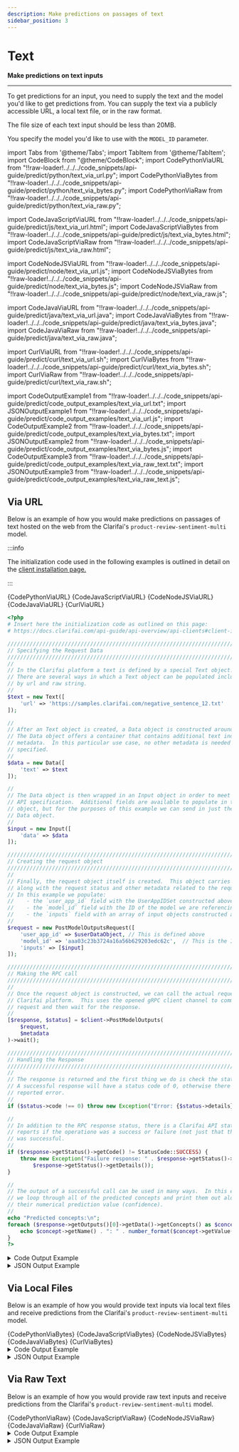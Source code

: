 ```yaml
---
description: Make predictions on passages of text
sidebar_position: 3
---
```


# Text

**Make predictions on text inputs**
<hr />

To get predictions for an input, you need to supply the text and the model you'd like to get predictions from. You can supply the text via a publicly accessible URL, a local text file, or in the raw format. 

The file size of each text input should be less than 20MB.

You specify the model you'd like to use with the `MODEL_ID` parameter.

import Tabs from '@theme/Tabs';
import TabItem from '@theme/TabItem';
import CodeBlock from "@theme/CodeBlock";
import CodePythonViaURL from "!!raw-loader!../../../code_snippets/api-guide/predict/python/text_via_url.py";
import CodePythonViaBytes from "!!raw-loader!../../../code_snippets/api-guide/predict/python/text_via_bytes.py";
import CodePythonViaRaw from "!!raw-loader!../../../code_snippets/api-guide/predict/python/text_via_raw.py";

import CodeJavaScriptViaURL from "!!raw-loader!../../../code_snippets/api-guide/predict/js/text_via_url.html";
import CodeJavaScriptViaBytes from "!!raw-loader!../../../code_snippets/api-guide/predict/js/text_via_bytes.html";
import CodeJavaScriptViaRaw from "!!raw-loader!../../../code_snippets/api-guide/predict/js/text_via_raw.html";

import CodeNodeJSViaURL from "!!raw-loader!../../../code_snippets/api-guide/predict/node/text_via_url.js";
import CodeNodeJSViaBytes from "!!raw-loader!../../../code_snippets/api-guide/predict/node/text_via_bytes.js";
import CodeNodeJSViaRaw from "!!raw-loader!../../../code_snippets/api-guide/predict/node/text_via_raw.js";

import CodeJavaViaURL from "!!raw-loader!../../../code_snippets/api-guide/predict/java/text_via_url.java";
import CodeJavaViaBytes from "!!raw-loader!../../../code_snippets/api-guide/predict/java/text_via_bytes.java";
import CodeJavaViaRaw from "!!raw-loader!../../../code_snippets/api-guide/predict/java/text_via_raw.java";

import CurlViaURL from "!!raw-loader!../../../code_snippets/api-guide/predict/curl/text_via_url.sh";
import CurlViaBytes from "!!raw-loader!../../../code_snippets/api-guide/predict/curl/text_via_bytes.sh";
import CurlViaRaw from "!!raw-loader!../../../code_snippets/api-guide/predict/curl/text_via_raw.sh";

import CodeOutputExample1 from "!!raw-loader!../../../code_snippets/api-guide/predict/code_output_examples/text_via_url.txt";
import JSONOutputExample1 from "!!raw-loader!../../../code_snippets/api-guide/predict/code_output_examples/text_via_url.js";
import CodeOutputExample2 from "!!raw-loader!../../../code_snippets/api-guide/predict/code_output_examples/text_via_bytes.txt";
import JSONOutputExample2 from "!!raw-loader!../../../code_snippets/api-guide/predict/code_output_examples/text_via_bytes.js";
import CodeOutputExample3 from "!!raw-loader!../../../code_snippets/api-guide/predict/code_output_examples/text_via_raw_text.txt";
import JSONOutputExample3 from "!!raw-loader!../../../code_snippets/api-guide/predict/code_output_examples/text_via_raw_text.js";

## Via URL 

Below is an example of how you would make predictions on passages of text hosted on the web from the Clarifai's `product-review-sentiment-multi` model. 

:::info

The initialization code used in the following examples is outlined in detail on the [client installation page.](https://docs.clarifai.com/api-guide/api-overview/api-clients/#client-installation-instructions)

:::

<Tabs>
<TabItem value="python" label="Python">
    <CodeBlock className="language-python">{CodePythonViaURL}</CodeBlock>
</TabItem>

<TabItem value="js_rest" label="JavaScript (REST)">
   <CodeBlock className="language-javascript">{CodeJavaScriptViaURL}</CodeBlock>
</TabItem>

<TabItem value="nodejs" label="NodeJS">
   <CodeBlock className="language-javascript">{CodeNodeJSViaURL}</CodeBlock>
</TabItem>

<TabItem value="java" label="Java">
   <CodeBlock className="language-java">{CodeJavaViaURL}</CodeBlock>
</TabItem>

<TabItem value="curl" label="cURL">
    <CodeBlock className="language-bash">{CurlViaURL}</CodeBlock>
</TabItem>

<TabItem value="php" label="PHP">

```php
<?php
# Insert here the initialization code as outlined on this page:
# https://docs.clarifai.com/api-guide/api-overview/api-clients#client-installation-instructions

///////////////////////////////////////////////////////////////////////////////
// Specifying the Request Data
///////////////////////////////////////////////////////////////////////////////
//
// In the Clarifai platform a text is defined by a special Text object.
// There are several ways in which a Text object can be populated including
// by url and raw string.
//
$text = new Text([
    'url' => 'https://samples.clarifai.com/negative_sentence_12.txt'
]);

//
// After an Text object is created, a Data object is constructed around it.
// The Data object offers a container that contains additional text independent
// metadata.  In this particular use case, no other metadata is needed to be
// specified.
//
$data = new Data([
    'text' => $text
]);

//
// The Data object is then wrapped in an Input object in order to meet the
// API specification.  Additional fields are available to populate in the Input
// object, but for the purposes of this example we can send in just the
// Data object.
//
$input = new Input([
    'data' => $data
]);

///////////////////////////////////////////////////////////////////////////////
// Creating the request object 
///////////////////////////////////////////////////////////////////////////////
//
// Finally, the request object itself is created.  This object carries the request
// along with the request status and other metadata related to the request itself.
// In this example we populate:
//    - the `user_app_id` field with the UserAppIDSet constructed above
//    - the `model_id` field with the ID of the model we are referencing
//    - the `inputs` field with an array of input objects constructed above 
//
$request = new PostModelOutputsRequest([
    'user_app_id' => $userDataObject, // This is defined above
    'model_id' => 'aaa03c23b3724a16a56b629203edc62c',  // This is the ID of the publicly available General model.
    'inputs' => [$input]
]);

///////////////////////////////////////////////////////////////////////////////
// Making the RPC call
///////////////////////////////////////////////////////////////////////////////
//
// Once the request object is constructed, we can call the actual request to the
// Clarifai platform.  This uses the opened gRPC client channel to communicate the
// request and then wait for the response.
//
[$response, $status] = $client->PostModelOutputs(
    $request,
    $metadata
)->wait();

///////////////////////////////////////////////////////////////////////////////
// Handling the Response
///////////////////////////////////////////////////////////////////////////////
//
// The response is returned and the first thing we do is check the status of it.
// A successful response will have a status code of 0, otherwise there is some 
// reported error.
//
if ($status->code !== 0) throw new Exception("Error: {$status->details}");

//
// In addition to the RPC response status, there is a Clarifai API status that
// reports if the operationo was a success or failure (not just that the commuunication)
// was successful.
//
if ($response->getStatus()->getCode() != StatusCode::SUCCESS) {
    throw new Exception("Failure response: " . $response->getStatus()->getDescription() . " " .
        $response->getStatus()->getDetails());
}

//
// The output of a successful call can be used in many ways.  In this example,
// we loop through all of the predicted concepts and print them out along with
// their numerical prediction value (confidence).
//
echo "Predicted concepts:\n";
foreach ($response->getOutputs()[0]->getData()->getConcepts() as $concept) {
    echo $concept->getName() . ": " . number_format($concept->getValue(), 2) . "\n";
}
?>
```
</TabItem>

</Tabs>

<details>
  <summary>Code Output Example</summary>
    <CodeBlock className="language-text">{CodeOutputExample1}</CodeBlock>
</details>

<details>
  <summary>JSON Output Example</summary>
    <CodeBlock className="language-javascript">{JSONOutputExample1}</CodeBlock>
</details>

## Via Local Files

Below is an example of how you would provide text inputs via local text files and receive predictions from the Clarifai's `product-review-sentiment-multi` model. 

<Tabs>

<TabItem value="python" label="Python">
    <CodeBlock className="language-python">{CodePythonViaBytes}</CodeBlock>
</TabItem>

<TabItem value="js_rest" label="JavaScript (REST)">
   <CodeBlock className="language-javascript">{CodeJavaScriptViaBytes}</CodeBlock>
</TabItem>

<TabItem value="nodejs" label="NodeJS">
   <CodeBlock className="language-javascript">{CodeNodeJSViaBytes}</CodeBlock>
</TabItem>

<TabItem value="java" label="Java">
    <CodeBlock className="language-java">{CodeJavaViaBytes}</CodeBlock>
</TabItem>

<TabItem value="curl" label="cURL">
    <CodeBlock className="language-bash">{CurlViaBytes}</CodeBlock>
</TabItem>

</Tabs>

<details>
  <summary>Code Output Example</summary>
    <CodeBlock className="language-text">{CodeOutputExample2}</CodeBlock>
</details>

<details>
  <summary>JSON Output Example</summary>
    <CodeBlock className="language-javascript">{JSONOutputExample2}</CodeBlock>
</details>

## Via Raw Text

Below is an example of how you would provide raw text inputs and receive predictions from the Clarifai's `product-review-sentiment-multi` model. 

<Tabs>
<TabItem value="python" label="Python">
    <CodeBlock className="language-python">{CodePythonViaRaw}</CodeBlock>
</TabItem>

<TabItem value="js_rest" label="JavaScript (REST)">
   <CodeBlock className="language-javascript">{CodeJavaScriptViaRaw}</CodeBlock>
</TabItem>

<TabItem value="nodejs" label="NodeJS">
   <CodeBlock className="language-javascript">{CodeNodeJSViaRaw}</CodeBlock>
</TabItem>

<TabItem value="java" label="Java">
   <CodeBlock className="language-java">{CodeJavaViaRaw}</CodeBlock>
</TabItem>

<TabItem value="curl" label="cURL">
    <CodeBlock className="language-bash">{CurlViaRaw}</CodeBlock>
</TabItem>

</Tabs>

<details>
  <summary>Code Output Example</summary>
    <CodeBlock className="language-text">{CodeOutputExample3}</CodeBlock>
</details>

<details>
  <summary>JSON Output Example</summary>
    <CodeBlock className="language-javascript">{JSONOutputExample3}</CodeBlock>
</details>